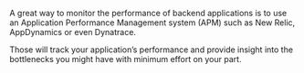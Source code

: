 A great way to monitor the performance of backend applications is to use an Application Performance Management system (APM) such as New Relic, AppDynamics or even Dynatrace.

Those will track your application’s performance and provide insight into the bottlenecks you might have with minimum effort on your part.